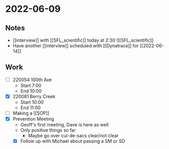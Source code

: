 # 2022-06-09
## Notes
- [[interview]] with [[SFL_scientific]] today at 2:30
	![[SFL_scientific]]
- Have another [[interview]] scheduled with [[Dynatrace]] for [[2022-06-14]]
## Work
- [ ] 220054 100th Ave
	- Start 7:00
	- End 10:00
- [x] 220081 Berry Creek
	- Start 10:00
	- End 11:00
- [ ] Making a [[SOP]]
- [x] Prevention Meeting
	- Geoff's first meeting, Dave is here as well
	- Only positive things so far
		- Maybe go over cul-de-sacs clear/not clear
	- [x] Follow up with Michael about passing a SM or SD